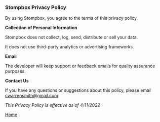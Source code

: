 ### Stompbox Privacy Policy

By using Stompbox, you agree to the terms of this privacy policy.

**Collection of Personal Information**

Stompbox does not collect, log, send, distribute or sell your data.

It does not use third-party analytics or advertising frameworks.

**Email**

The developer will keep support or feedback emails for quality assurance purposes.

**Contact Us**

If you have any questions or suggestions about this policy, please email cwarrensmith@gmail.com.

_This Privacy Policy is effective as of 4/11/2022_

[Home](stompbox.html)
